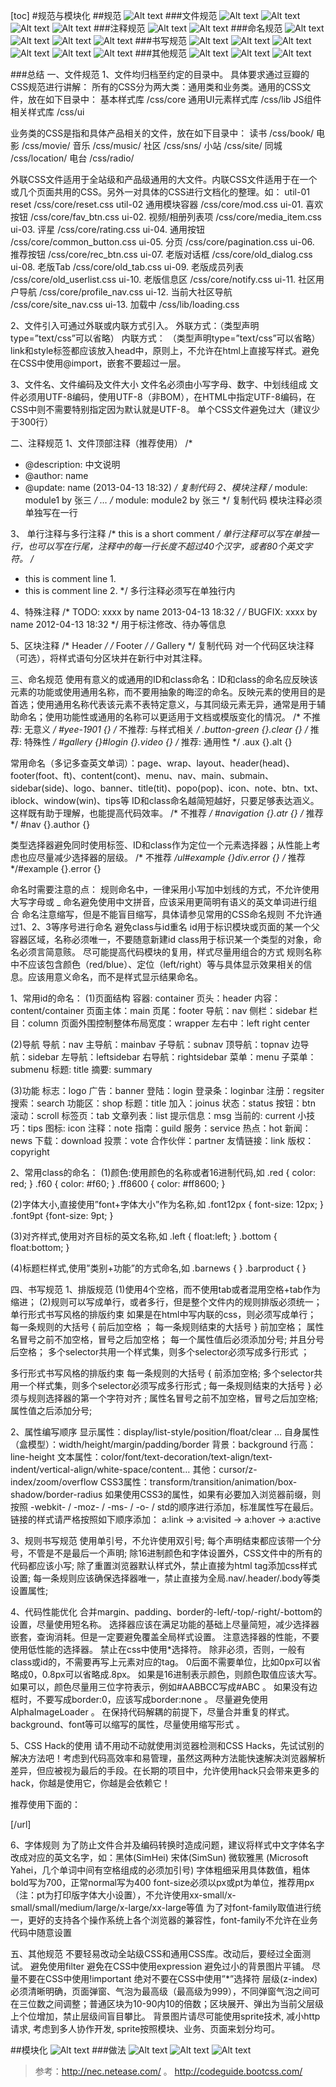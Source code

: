 [toc]
#规范与模块化
##规范
![Alt text](./1437304473785.png)
###文件规范
![Alt text](./1437305731621.png)
![Alt text](./1437304558740.png)
![Alt text](./1437304617555.png)
![Alt text](./1437304653348.png)
###注释规范
![Alt text](./1437304666696.png)
![Alt text](./1437304769637.png)
###命名规范
![Alt text](./1437304784910.png)
![Alt text](./1437304910264.png)
![Alt text](./1437304993341.png)
![Alt text](./1437305047303.png)
###书写规范
![Alt text](./1437305074459.png)
![Alt text](./1437305113658.png)
![Alt text](./1437305196506.png)
![Alt text](./1437305278294.png)
![Alt text](./1437305380589.png)
![Alt text](./1437305447260.png)
###其他规范
![Alt text](./1437305468651.png)
![Alt text](./1437305634937.png)
![Alt text](./1437305709223.png)

###总结
一、文件规范
1、文件均归档至约定的目录中。
具体要求通过豆瓣的CSS规范进行讲解：
所有的CSS分为两大类：通用类和业务类。通用的CSS文件，放在如下目录中：
基本样式库 /css/core
通用UI元素样式库 /css/lib
JS组件相关样式库 /css/ui

业务类的CSS是指和具体产品相关的文件，放在如下目录中：
读书 /css/book/
电影 /css/movie/
音乐 /css/music/
社区 /css/sns/
小站 /css/site/
同城 /css/location/
电台 /css/radio/

外联CSS文件适用于全站级和产品级通用的大文件。内联CSS文件适用于在一个或几个页面共用的CSS。另外一对具体的CSS进行文档化的整理。如：
util-01 reset /css/core/reset.css
util-02 通用模块容器 /css/core/mod.css
ui-01. 喜欢按钮 /css/core/fav_btn.css
ui-02. 视频/相册列表项 /css/core/media_item.css
ui-03. 评星 /css/core/rating.css
ui-04. 通用按钮 /css/core/common_button.css
ui-05. 分页 /css/core/pagination.css
ui-06. 推荐按钮 /css/core/rec_btn.css
ui-07. 老版对话框 /css/core/old_dialog.css
ui-08. 老版Tab /css/core/old_tab.css
ui-09. 老版成员列表 /css/core/old_userlist.css
ui-10. 老版信息区 /css/core/notify.css
ui-11. 社区用户导航 /css/core/profile_nav.css
ui-12. 当前大社区导航 /css/core/site_nav.css
ui-13. 加载中 /css/lib/loading.css

2、文件引入可通过外联或内联方式引入。
外联方式：（类型声明type=”text/css”可以省略）
内联方式： （类型声明type=”text/css”可以省略）
link和style标签都应该放入head中，原则上，不允许在html上直接写样式。避免在CSS中使用@import，嵌套不要超过一层。

3、文件名、文件编码及文件大小
文件名必须由小写字母、数字、中划线组成
文件必须用UTF-8编码，使用UTF-8（非BOM），在HTML中指定UTF-8编码，在CSS中则不需要特别指定因为默认就是UTF-8。
单个CSS文件避免过大（建议少于300行）


二、注释规范
1、文件顶部注释（推荐使用）
/*
* @description: 中文说明
* @author: name
* @update: name (2013-04-13 18:32)
*/
复制代码
2、模块注释
/* module: module1 by 张三 */
…
/* module: module2 by 张三 */
复制代码
模块注释必须单独写在一行

3、 单行注释与多行注释
/* this is a short comment */
单行注释可以写在单独一行，也可以写在行尾，注释中的每一行长度不超过40个汉字，或者80个英文字符。
/*
* this is comment line 1.
* this is comment line 2.
*/
多行注释必须写在单独行内

4、特殊注释
/* TODO: xxxx by name 2013-04-13 18:32 */
/* BUGFIX: xxxx by name 2012-04-13 18:32 */
用于标注修改、待办等信息

5、区块注释
/* Header */
/* Footer */
/* Gallery */
复制代码
对一个代码区块注释（可选），将样式语句分区块并在新行中对其注释。

三、命名规范
使用有意义的或通用的ID和class命名：ID和class的命名应反映该元素的功能或使用通用名称，而不要用抽象的晦涩的命名。反映元素的使用目的是首选；使用通用名称代表该元素不表特定意义，与其同级元素无异，通常是用于辅助命名；使用功能性或通用的名称可以更适用于文档或模版变化的情况。
/* 不推荐: 无意义 */ #yee-1901 {}
/* 不推荐: 与样式相关 */ .button-green {}.clear {}
/* 推荐: 特殊性 */ #gallery {}#login {}.video {}
/* 推荐: 通用性 */ .aux {}.alt {}

常用命名（多记多查英文单词）：page、wrap、layout、header(head)、footer(foot、ft)、content(cont)、menu、nav、main、submain、sidebar(side)、logo、banner、title(tit)、popo(pop)、icon、note、btn、txt、iblock、window(win)、tips等
ID和class命名越简短越好，只要足够表达涵义。这样既有助于理解，也能提高代码效率。
/* 不推荐 */ #navigation {}.atr {}
/* 推荐 */ #nav {}.author {}

类型选择器避免同时使用标签、ID和class作为定位一个元素选择器；从性能上考虑也应尽量减少选择器的层级。
/* 不推荐 */ul#example {}div.error {}
/* 推荐 */#example {}.error {}

命名时需要注意的点：
规则命名中，一律采用小写加中划线的方式，不允许使用大写字母或 _
命名避免使用中文拼音，应该采用更简明有语义的英文单词进行组合
命名注意缩写，但是不能盲目缩写，具体请参见常用的CSS命名规则
不允许通过1、2、3等序号进行命名
避免class与id重名
id用于标识模块或页面的某一个父容器区域，名称必须唯一，不要随意新建id
class用于标识某一个类型的对象，命名必须言简意赅。
尽可能提高代码模块的复用，样式尽量用组合的方式
规则名称中不应该包含颜色（red/blue）、定位（left/right）等与具体显示效果相关的信息。应该用意义命名，而不是样式显示结果命名。

1、常用id的命名：
(1)页面结构
容器: container
页头：header
内容：content/container
页面主体：main
页尾：footer
导航：nav
侧栏：sidebar
栏目：column
页面外围控制整体布局宽度：wrapper
左右中：left right center

(2)导航
导航：nav
主导航：mainbav
子导航：subnav
顶导航：topnav
边导航：sidebar
左导航：leftsidebar
右导航：rightsidebar
菜单：menu
子菜单：submenu
标题: title
摘要: summary

(3)功能
标志：logo
广告：banner
登陆：login
登录条：loginbar
注册：regsiter
搜索：search
功能区：shop
标题：title
加入：joinus
状态：status
按钮：btn
滚动：scroll
标签页：tab
文章列表：list
提示信息：msg
当前的: current
小技巧：tips
图标: icon
注释：note
指南：guild
服务：service
热点：hot
新闻：news
下载：download
投票：vote
合作伙伴：partner
友情链接：link
版权：copyright

2、常用class的命名：
(1)颜色:使用颜色的名称或者16进制代码,如
.red { color: red; }
.f60 { color: #f60; }
.ff8600 { color: #ff8600; }

(2)字体大小,直接使用”font+字体大小”作为名称,如
.font12px { font-size: 12px; }
.font9pt {font-size: 9pt; }

(3)对齐样式,使用对齐目标的英文名称,如
.left { float:left; }
.bottom { float:bottom; }

(4)标题栏样式,使用”类别+功能”的方式命名,如
.barnews { }
.barproduct { }

四、书写规范
1、排版规范
(1)使用4个空格，而不使用tab或者混用空格+tab作为缩进；
(2)规则可以写成单行，或者多行，但是整个文件内的规则排版必须统一；
单行形式书写风格的排版约束
如果是在html中写内联的css，则必须写成单行；
每一条规则的大括号 { 前后加空格 ；
每一条规则结束的大括号 } 前加空格；
属性名冒号之前不加空格，冒号之后加空格；
每一个属性值后必须添加分号; 并且分号后空格；
多个selector共用一个样式集，则多个selector必须写成多行形式 ；

多行形式书写风格的排版约束
每一条规则的大括号 { 前添加空格;
多个selector共用一个样式集，则多个selector必须写成多行形式 ;
每一条规则结束的大括号 } 必须与规则选择器的第一个字符对齐 ;
属性名冒号之前不加空格，冒号之后加空格;
属性值之后添加分号;

2、属性编写顺序
显示属性：display/list-style/position/float/clear …
自身属性（盒模型）：width/height/margin/padding/border
背景：background
行高：line-height
文本属性：color/font/text-decoration/text-align/text-indent/vertical-align/white-space/content…
其他：cursor/z-index/zoom/overflow
CSS3属性：transform/transition/animation/box-shadow/border-radius
如果使用CSS3的属性，如果有必要加入浏览器前缀，则按照 -webkit- / -moz- / -ms- / -o- / std的顺序进行添加，标准属性写在最后。
链接的样式请严格按照如下顺序添加： a:link -> a:visited -> a:hover -> a:active

3、规则书写规范
使用单引号，不允许使用双引号;
每个声明结束都应该带一个分号，不管是不是最后一个声明;
除16进制颜色和字体设置外，CSS文件中的所有的代码都应该小写;
除了重置浏览器默认样式外，禁止直接为html tag添加css样式设置;
每一条规则应该确保选择器唯一，禁止直接为全局.nav/.header/.body等类设置属性;

4、代码性能优化
合并margin、padding、border的-left/-top/-right/-bottom的设置，尽量使用短名称。
选择器应该在满足功能的基础上尽量简短，减少选择器嵌套，查询消耗。但是一定要避免覆盖全局样式设置。
注意选择器的性能，不要使用低性能的选择器。
禁止在css中使用*选择符。
除非必须，否则，一般有class或id的，不需要再写上元素对应的tag。
0后面不需要单位，比如0px可以省略成0，0.8px可以省略成.8px。
如果是16进制表示颜色，则颜色取值应该大写。
如果可以，颜色尽量用三位字符表示，例如#AABBCC写成#ABC 。
如果没有边框时，不要写成border:0，应该写成border:none 。
尽量避免使用AlphaImageLoader 。
在保持代码解耦的前提下，尽量合并重复的样式。
background、font等可以缩写的属性，尽量使用缩写形式 。

5、CSS Hack的使用
请不用动不动就使用浏览器检测和CSS Hacks，先试试别的解决方法吧！考虑到代码高效率和易管理，虽然这两种方法能快速解决浏览器解析差异，但应被视为最后的手段。在长期的项目中，允许使用hack只会带来更多的hack，你越是使用它，你越是会依赖它！

推荐使用下面的：
 
[/url]

6、字体规则
为了防止文件合并及编码转换时造成问题，建议将样式中文字体名字改成对应的英文名字，如：黑体(SimHei) 宋体(SimSun) 微软雅黑 (Microsoft Yahei，几个单词中间有空格组成的必须加引号)
字体粗细采用具体数值，粗体bold写为700，正常normal写为400
font-size必须以px或pt为单位，推荐用px（注：pt为打印版字体大小设置），不允许使用xx-small/x-small/small/medium/large/x-large/xx-large等值
为了对font-family取值进行统一，更好的支持各个操作系统上各个浏览器的兼容性，font-family不允许在业务代码中随意设置

五、其他规范
不要轻易改动全站级CSS和通用CSS库。改动后，要经过全面测试。
避免使用filter
避免在CSS中使用expression
避免过小的背景图片平铺。
尽量不要在CSS中使用!important
绝对不要在CSS中使用”*”选择符
层级(z-index)必须清晰明确，页面弹窗、气泡为最高级（最高级为999），不同弹窗气泡之间可在三位数之间调整；普通区块为10-90内10的倍数；区块展开、弹出为当前父层级上个位增加，禁止层级间盲目攀比。
背景图片请尽可能使用sprite技术, 减小http请求, 考虑到多人协作开发, sprite按照模块、业务、页面来划分均可。

##模块化
![Alt text](./1437306020324.png)
###做法
![Alt text](./1437306135533.png)
![Alt text](./1437306257929.png)
![Alt text](./1437306393105.png)

>参考：http://nec.netease.com/ 。
>http://codeguide.bootcss.com/